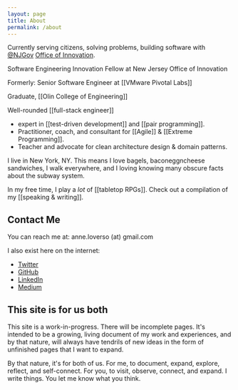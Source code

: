 ```yaml
---
layout: page
title: About
permalink: /about
---
```


Currently serving citizens, solving problems, building software with [@NJGov](https://twitter.com/NJGov) [Office of Innovation](https://innovation.nj.gov/).

Software Engineering Innovation Fellow at New Jersey Office of Innovation

Formerly: Senior Software Engineer at [[VMware Pivotal Labs]]

Graduate, [[Olin College of Engineering]]

Well-rounded [[full-stack engineer]]
-  expert in [[test-driven development]] and [[pair programming]].
-  Practitioner, coach, and consultant for [[Agile]] & [[Extreme Programming]].  
-  Teacher and advocate for clean architecture design & domain patterns.

I live in New York, NY.  This means I love bagels, baconeggncheese sandwiches, 
I walk everywhere, and I loving knowing many obscure facts about the subway system.

In my free time, I play a *lot* of [[tabletop RPGs]].
Check out a compilation of my [[speaking & writing]].


## Contact Me
You can reach me at: anne.loverso (at) gmail.com

I also exist here on the internet:
- [Twitter](https://twitter.com/anneloverso)
- [GitHub](https://github.com/aloverso)
- [LinkedIn](https://www.linkedin.com/in/anneloverso/)
- [Medium](https://medium.com/@anneloverso)

## This site is for us both
This site is a work-in-progress. There will be incomplete pages. 
It's intended to be a growing, living document of my work and experiences, and by that nature, 
will always have tendrils of new ideas in the form of unfinished pages that I want to expand.

By that nature, it's for both of us. For me, to document, expand, explore, reflect, and self-connect. 
For you, to visit, observe, connect, and expand. I write things. You let me know what you think.

<style>
  .wrapper {
    max-width: 46em;
  }
</style>

